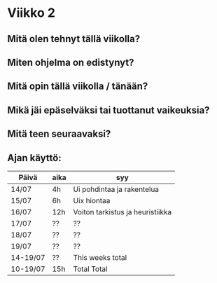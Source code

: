 # Viikko 2


## Mitä olen tehnyt tällä viikolla?



## Miten ohjelma on edistynyt?



## Mitä opin tällä viikolla / tänään?



## Mikä jäi epäselväksi tai tuottanut vaikeuksia?



## Mitä teen seuraavaksi?



## Ajan käyttö:

| Päivä    | aika | syy                              |
|----------|------|----------------------------------|
| 14/07    | 4h   | Ui pohdintaa ja rakentelua       |
| 15/07    | 6h   | Uix hiontaa                      |
| 16/07    | 12h  | Voiton tarkistus ja heuristiikka |
| 17/07    | ??   | ??                               |
| 18/07    | ??   | ??                               |
| 19/07    | ??   | ??                               |
| 14-19/07 | ??   | This weeks total                 |
| 10-19/07 | 15h  | Total Total                      |
